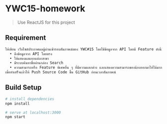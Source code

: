# YWC15-homework

> Use ReactJS for this project

## Requirement

``` bash
ให้เขียน เว็บไซต์ประกาศผลผู้ผ่านเข้ารอบสัมภาษณ์ของ YWC#15 โดยใช้ข้อมูลจาก API โดยมี Feature ดังนี้
  • ดึงข้อมูลจาก API โดยตรง
  • ให้แสดงผลแยกแต่ละสาขา
  • มีระบบค้นหาชื่อผ่านกล่อง Search
  • ความสามารถหรือ Feature พิเศษอื่น ๆ ที่มีความแตกต่าง และแสดงความสามารถของน้องออกมาให้ได้มากที่สุด
เมื่อทำเสร็จแล้วให้ Push Source Code ขึ้น GitHub ก่อนเวลาสัมภาษณ์
```

## Build Setup

``` bash
# install dependencies
npm install

# serve at localhost:3000
npm start
```
